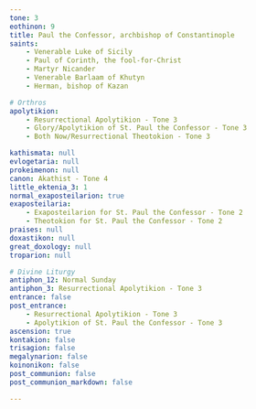 ```yaml
---
tone: 3
eothinon: 9
title: Paul the Confessor, archbishop of Constantinople
saints:
    - Venerable Luke of Sicily
    - Paul of Corinth, the fool-for-Christ
    - Martyr Nicander
    - Venerable Barlaam of Khutyn
    - Herman, bishop of Kazan

# Orthros
apolytikion:
    - Resurrectional Apolytikion - Tone 3
    - Glory/Apolytikion of St. Paul the Confessor - Tone 3
    - Both Now/Resurrectional Theotokion - Tone 3

kathismata: null
evlogetaria: null
prokeimenon: null
canon: Akathist - Tone 4
little_ektenia_3: 1
normal_exaposteilarion: true
exaposteilaria:
    - Exaposteilarion for St. Paul the Confessor - Tone 2
    - Theotokion for St. Paul the Confessor - Tone 2
praises: null
doxastikon: null
great_doxology: null
troparion: null

# Divine Liturgy
antiphon_12: Normal Sunday
antiphon_3: Resurrectional Apolytikion - Tone 3
entrance: false
post_entrance:
    - Resurrectional Apolytikion - Tone 3
    - Apolytikion of St. Paul the Confessor - Tone 3
ascension: true
kontakion: false
trisagion: false
megalynarion: false
koinonikon: false
post_communion: false
post_communion_markdown: false

---
```



